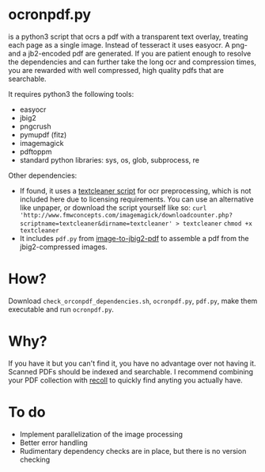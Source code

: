 # ocronpdf.py

is a python3 script that ocrs a pdf with a transparent text overlay, treating each page as a single image. Instead of tesseract it uses easyocr. A png- and a jb2-encoded pdf are generated. If you are patient enough to resolve the dependencies and can further take the long ocr and compression times, you are rewarded with well compressed, high quality pdfs that are searchable. 

It requires python3 the following tools:
- easyocr 
- jbig2
- pngcrush
- pymupdf (fitz)
- imagemagick 
- pdftoppm
- standard python libraries: sys, os, glob, subprocess, re

Other dependencies: 
- If found, it uses a [textcleaner script](http://www.fmwconcepts.com/imagemagick/textcleaner/index.php) for ocr preprocessing, which is not included here due to licensing requirements. 
You can use an alternative like unpaper, or download the script yourself like so:
`curl 'http://www.fmwconcepts.com/imagemagick/downloadcounter.php?scriptname=textcleaner&dirname=textcleaner' > textcleaner`
`chmod +x textcleaner`
- It includes `pdf.py` from [image-to-jbig2-pdf](https://github.com/2m/image-to-jbig2-pdf/tree/master) to assemble a pdf from the jbig2-compressed images.

# How?
Download `check_orconpdf_dependencies.sh`, `ocronpdf.py`, `pdf.py`, make them executable and run `ocronpdf.py`.

# Why?
If you have it but you can't find it, you have no advantage over not having it. Scanned PDFs should be indexed and searchable. I recommend combining your PDF collection with [recoll](https://www.recoll.org/index.html) to quickly find anyting you actually have. 

# To do 
- Implement parallelization of the image processing
- Better error handling
- Rudimentary dependency checks are in place, but there is no version checking
